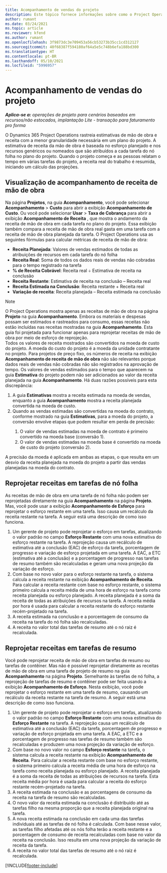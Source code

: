 ```yaml
---
title: Acompanhamento de vendas do projeto
description: Este tópico fornece informações sobre como o Project Operations rastreia o progresso em relação à receita de mão de obra em um projeto.
author: rumant
ms.date: 03/24/2021
ms.topic: article
ms.reviewer: kfend
ms.author: rumant
ms.openlocfilehash: 3f9873dc3e709453a56cb53273b35cc1cd312127
ms.sourcegitcommit: 40f68387f594180af64a5e5c748b6efa188bd300
ms.translationtype: HT
ms.contentlocale: pt-BR
ms.lasthandoff: 05/10/2021
ms.locfileid: "5996957"
---
```

# <a name="project-sales-tracking"></a>Acompanhamento de vendas do projeto

_**Aplica-se a:** operações de projeto para cenários baseados em recursos/não estocados, implantação Lite - transação para faturamento pro forma_

O Dynamics 365 Project Operations rastreia estimativas de mão de obra e receita com a menor granularidade necessária em um plano do projeto. A estimativa de receita da mão de obra é baseada no esforço planejado e nos recursos genéricos ou nomeados que são atribuídos a cada tarefa do nó folha no plano do projeto. Quando o projeto começa e as pessoas relatam o tempo em várias tarefas do projeto, a receita real do trabalho é resumida, iniciando um cálculo das projeções.

## <a name="labor-revenue-tracking-view"></a>Visualização de acompanhamento de receita de mão de obra

Na página **Projetos**, na guia **Acompanhamento**, você pode selecionar **Acompanhamento** > **Custo** para abrir a exibição **Acompanhamento de Custo**. Ou você pode selecionar **Usar** > **Taxa de Cobrança** para abrir a exibição **Acompanhamento de Receita** , que mostra o andamento da receita de mão de obra em cada tarefa no plano do projeto. Essa exibição também compara a receita de mão de obra real gasta em uma tarefa com a receita de mão de obra planejada da tarefa. O Project Operations usa as seguintes fórmulas para calcular métricas de receita de mão de obra:

- **Receita Planejada**: Valores de vendas estimados de todas as atribuições de recursos em cada tarefa do nó folha
- **Receita Real**: Soma de todos os dados reais de vendas não cobradas para o tempo registrado na tarefa
- **% de Receita Cobrável**: Receita real ÷ Estimativa de receita na conclusão
- **Receita Restante**: Estimativa de receita na conclusão – Receita real
- **Receita Estimada na Conclusão**: Receita restante + Receita real
- **Variação de receita**: Receita planejada – Receita estimada na conclusão


> [!NOTE]
> O Project Operations mostra apenas as receitas de mão de obra na página **Projeto** na guia **Acompanhamento**. Embora os materiais e despesas possam ser estimados e rastreados para consumo, essas receitas não estão incluídas nas receitas mostradas na guia **Acompanhamento**. Esta guia foi projetada para funcionar apenas para reprojetar receitas de mão de obra por meio de esforço de reprojeção.  
> Todos os valores de receita mostrados são convertidos na moeda de custo do projeto. A moeda do custo do projeto é a moeda da unidade contratante no projeto. Para projetos de preço fixo, os números de receita na exibição **Acompanhamento de receita de mão de obra** não são relevantes porque dados reais de vendas não cobradas não são registrados na aprovação de tempo.
> Os valores de vendas estimados para o tempo que aparecem na guia **Estimativa** do projeto podem não ser adicionados ao valor da receita planejada na guia **Acompanhamento**. Há duas razões possíveis para esta discrepância:
><ol>
   ><li> A guia <b>Estimativas</b> mostra a receita estimada na moeda de vendas, enquanto a guia <b>Acompanhamento</b> mostra a receita planejada convertida na moeda de custo. </li>
   ><li> Quando as vendas estimadas são convertidas na moeda do contrato, conforme mostrado na guia <b>Estimativas</b>, para a moeda do projeto, a conversão envolve etapas que podem resultar em perda de precisão: </li>
><ol>
><li> O valor de vendas estimadas na moeda de contrato é primeiro convertido na moeda base (conversão 1).</li>
><li> O valor de vendas estimadas na moeda base é convertido na moeda de custo do projeto (conversão 2). </li>
></ol>
></ol>
> A precisão da moeda é aplicada em ambas as etapas, o que resulta em um desvio da receita planejada na moeda do projeto a partir das vendas planejadas na moeda do contrato.
   

## <a name="reprojecting-revenues-on-leaf-node-tasks"></a>Reprojetar receitas em tarefas de nó folha

As receitas de mão de obra em uma tarefa de nó folha não podem ser reprojetadas diretamente na guia **Acompanhamento** na página **Projeto**. Mas, você pode usar a exibição **Acompanhamento de Esforço** para reprojetar o esforço restante em uma tarefa. Isso causa um recálculo da receita restante na tarefa. A seguir está uma descrição de como isso funciona.

1. Um gerente de projeto pode reprojetar o esforço em tarefas, atualizando o valor padrão no campo **Esforço Restante** com uma nova estimativa do esforço restante na tarefa. A reprojeção causa um recálculo de estimativa até a conclusão (EAC) de esforço da tarefa, porcentagem de progresso e variação de esforço projetada em uma tarefa. A EAC, a ETC (estimativa até a conclusão) e a porcentagem de progresso nas tarefas de resumo também são recalculadas e geram uma nova projeção da variação de esforço.
2. Com base no novo valor para o esforço restante na tarefa, o sistema calcula a receita restante na exibição **Acompanhamento de Receita**. Para calcular a receita restante com base no esforço restante, o sistema primeiro calcula a receita média de uma hora de esforço na tarefa como receita planejada ou esforço planejado. A receita planejada é a soma da receita de todas as atribuições de recursos na tarefa. A receita média por hora é usada para calcular a receita restante do esforço restante recém-projetado na tarefa.
3. A receita estimada na conclusão e a porcentagem de consumo da receita na tarefa do nó folha são recalculadas.
4. A receita no valor total das tarefas de resumo até o nó raiz é recalculada.

## <a name="reprojecting-revenues-on-summary-tasks"></a>Reprojetar receitas em tarefas de resumo

Você pode reprojetar receita de mão de obra em tarefas de resumo ou tarefas de contêiner. Mas não é possível reprojetar diretamente as receitas de mão de obra em uma tarefa de projeto de resumo na guia **Acompanhamento** na página **Projeto**. Semelhante às tarefas de nó folha, a reprojeção de tarefas de resumo e contêiner pode ser feita usando a exibição **Acompanhamento de Esforço**. Nesta exibição, você pode reprojetar o esforço restante em uma tarefa de resumo, causando um recálculo da receita restante na tarefa de resumo. A seguir está uma descrição de como isso funciona.

1. Um gerente de projeto pode reprojetar o esforço em tarefas, atualizando o valor padrão no campo **Esforço Restante** com uma nova estimativa do **Esforço Restante** na tarefa. A reprojeção causa um recálculo de estimativa até a conclusão (EAC) da tarefa, porcentagem de progresso e variação de esforço projetada em uma tarefa. A EAC, a ETC e a porcentagem de progresso nas tarefas de resumo também são recalculadas e produzem uma nova projeção da variação de esforço.
2. Com base no novo valor no campo **Esforço restante** na tarefa, o sistema calcula a receita restante na exibição **Acompanhamento de Receita**. Para calcular a receita restante com base no esforço restante, o sistema primeiro calcula a receita média de uma hora de esforço na tarefa como receita planejada ou esforço planejado. A receita planejada é a soma da receita de todas as atribuições de recursos na tarefa. Esta receita média por hora é usada para calcular a receita do esforço restante recém-projetado na tarefa.
3. A receita estimada na conclusão e as porcentagens de consumo da receita na tarefa de resumo são recalculadas.
4. O novo valor da receita estimada na conclusão é distribuído até as tarefas filho na mesma proporção que a receita planejada original na tarefa.
5. A nova receita estimada na conclusão em cada uma das tarefas individuais até as tarefas de nó folha é calculada. Com base nesse valor, as tarefas filho afetadas até os nós folha terão a receita restante e a porcentagem de consumo de receita recalculadas com base no valor da receita na conclusão. Isso resulta em uma nova projeção da variação de receita da tarefa. 
6. A receita no valor total das tarefas de resumo até o nó raiz é recalculada.


[!INCLUDE[footer-include](../includes/footer-banner.md)]

